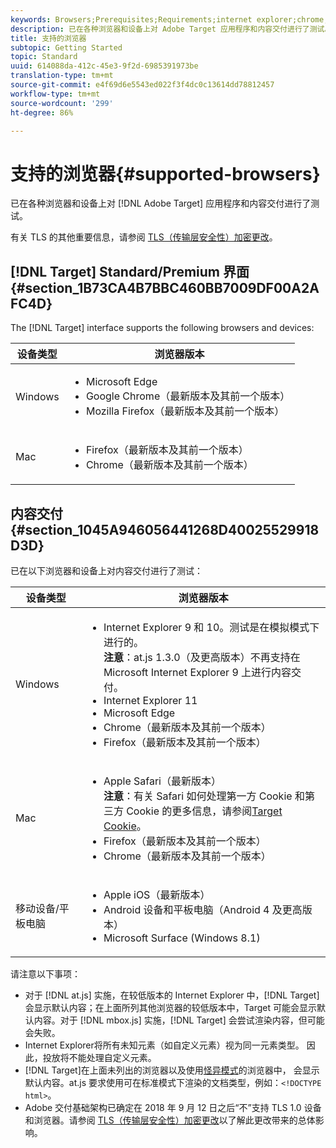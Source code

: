 ```yaml
---
keywords: Browsers;Prerequisites;Requirements;internet explorer;chrome;firefox;safari;android;surface
description: 已在各种浏览器和设备上对 Adobe Target 应用程序和内容交付进行了测试。
title: 支持的浏览器
subtopic: Getting Started
topic: Standard
uuid: 614088da-412c-45e3-9f2d-6985391973be
translation-type: tm+mt
source-git-commit: e4f69d6e5543ed022f3f4dc0c13614dd78812457
workflow-type: tm+mt
source-wordcount: '299'
ht-degree: 86%

---
```



# 支持的浏览器{#supported-browsers}

已在各种浏览器和设备上对 [!DNL Adobe Target] 应用程序和内容交付进行了测试。

有关 TLS 的其他重要信息，请参阅 [TLS（传输层安全性）加密更改](../../c-implementing-target/c-considerations-before-you-implement-target/tls-transport-layer-security-encryption.md#concept_CC1001E9D3AE4BABAF90B8311B0A6451)。

## [!DNL Target] Standard/Premium 界面 {#section_1B73CA4B7BBC460BB7009DF00A2AFC4D}

The [!DNL Target] interface supports the following browsers and devices:

| 设备类型 | 浏览器版本 |
|--- |--- |
| Windows | <ul><li>Microsoft Edge</li><li>Google Chrome（最新版本及其前一个版本）</li><li>Mozilla Firefox（最新版本及其前一个版本）</li></ul> |
| Mac | <ul><li>Firefox（最新版本及其前一个版本）</li><li>Chrome（最新版本及其前一个版本）</li></ul> |

## 内容交付 {#section_1045A946056441268D40025529918D3D}

已在以下浏览器和设备上对内容交付进行了测试：

| 设备类型 | 浏览器版本 |
|--- |--- |
| Windows | <ul><li>Internet Explorer 9 和 10。测试是在模拟模式下进行的。<br>**注意&#x200B;**：at.js 1.3.0（及更高版本）不再支持在 Microsoft Internet Explorer 9 上进行内容交付。</li><li>Internet Explorer 11</li><li>Microsoft Edge</li><li>Chrome（最新版本及其前一个版本）</li><li>Firefox（最新版本及其前一个版本）</li></ul> |
| Mac | <ul><li>Apple Safari（最新版本）<br>**注意&#x200B;**：有关 Safari 如何处理第一方 Cookie 和第三方 Cookie 的更多信息，请参阅[Target Cookie](/help/c-implementing-target/c-implementing-target-for-client-side-web/t-mbox-download/cookie-behavior.md)。</li><li>Firefox（最新版本及其前一个版本）</li><li>Chrome（最新版本及其前一个版本）</li></ul> |
| 移动设备/平板电脑 | <ul><li>Apple iOS（最新版本）</li><li>Android 设备和平板电脑（Android 4 及更高版本）</li><li>Microsoft Surface (Windows 8.1)</li></ul> |

请注意以下事项：

* 对于 [!DNL at.js] 实施，在较低版本的 Internet Explorer 中，[!DNL Target] 会显示默认内容；在上面所列其他浏览器的较低版本中，Target 可能会显示默认内容。对于 [!DNL mbox.js] 实施，[!DNL Target] 会尝试渲染内容，但可能会失败。
* Internet Explorer将所有未知元素（如自定义元素）视为同一元素类型。 因此，投放将不能处理自定义元素。
* [!DNL Target]在上面未列出的浏览器以及使用[怪异模式](https://en.wikipedia.org/wiki/Quirks_mode)的浏览器中， 会显示默认内容。at.js 要求使用可在标准模式下渲染的文档类型，例如：`<!DOCTYPE html>`。
* Adobe 交付基础架构已确定在 2018 年 9 月 12 日之后“不”支持 TLS 1.0 设备和浏览器。请参阅 [TLS（传输层安全性）加密更改](../../c-implementing-target/c-considerations-before-you-implement-target/tls-transport-layer-security-encryption.md#concept_CC1001E9D3AE4BABAF90B8311B0A6451)以了解此更改带来的总体影响。
